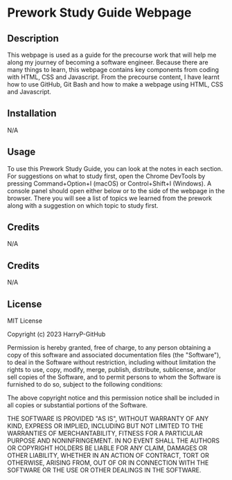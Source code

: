 # Prework Study Guide Webpage

## Description

This webpage is used as a guide for the precourse work that will help me along my journey of becoming a software engineer. Because there are many things to learn, this webpage contains key components from coding with HTML, CSS and Javascript. From the precourse content, I have learnt how to use GitHub, Git Bash and how to make a webpage using HTML, CSS and Javascript. 

## Installation

N/A

## Usage

To use this Prework Study Guide, you can look at the notes in each section. For suggestions on what to study first, open the Chrome DevTools by pressing Command+Option+I (macOS) or Control+Shift+I (Windows). A console panel should open either below or to the side of the webpage in the browser. There you will see a list of topics we learned from the prework along with a suggestion on which topic to study first.

## Credits

N/A

## Credits

N/A

## License

MIT License

Copyright (c) 2023 HarryP-GitHub

Permission is hereby granted, free of charge, to any person obtaining a copy
of this software and associated documentation files (the "Software"), to deal
in the Software without restriction, including without limitation the rights
to use, copy, modify, merge, publish, distribute, sublicense, and/or sell
copies of the Software, and to permit persons to whom the Software is
furnished to do so, subject to the following conditions:

The above copyright notice and this permission notice shall be included in all
copies or substantial portions of the Software.

THE SOFTWARE IS PROVIDED "AS IS", WITHOUT WARRANTY OF ANY KIND, EXPRESS OR
IMPLIED, INCLUDING BUT NOT LIMITED TO THE WARRANTIES OF MERCHANTABILITY,
FITNESS FOR A PARTICULAR PURPOSE AND NONINFRINGEMENT. IN NO EVENT SHALL THE
AUTHORS OR COPYRIGHT HOLDERS BE LIABLE FOR ANY CLAIM, DAMAGES OR OTHER
LIABILITY, WHETHER IN AN ACTION OF CONTRACT, TORT OR OTHERWISE, ARISING FROM,
OUT OF OR IN CONNECTION WITH THE SOFTWARE OR THE USE OR OTHER DEALINGS IN THE
SOFTWARE.
